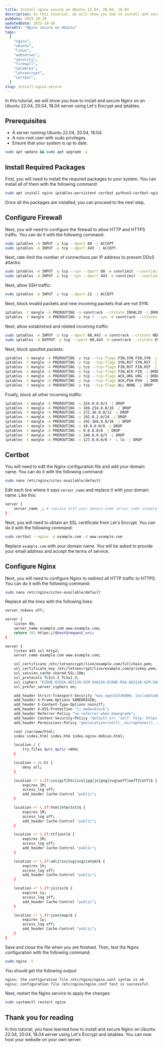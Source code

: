 ```yaml
---
title: Install nginx secure on Ubuntu 22.04, 20.04, 18.04
description: In this tutorial, we will show you how to install and secure Nginx on an Ubuntu 22.04, 20.04, 18.04 server using Let's Encrypt and iptables.
pubDate: 2023-10-19
updatedDate: 2023-10-20
heroAlt: "Nginx secure on Ubuntu"
tags:
  [
    "nginx",
    "ubuntu",
    "linux",
    "webserver",
    "security",
    "firewall",
    "iptables",
    "letsencrypt",
    "certbot",
  ]
slug: install-nginx-secure
---
```


In this tutorial, we will show you how to install and secure Nginx on an Ubuntu 22.04, 20.04, 18.04 server using Let's Encrypt and iptables.

## Prerequisites

- A server running Ubuntu 22.04, 20.04, 18.04.
- A non-root user with sudo privileges.
- Ensure that your system is up to date.

```bash
sudo apt update && sudo apt upgrade -y
```

## Install Required Packages

First, you will need to install the required packages to your system. You can install all of them with the following command:

```bash
sudo apt install nginx iptables-persistent certbot python3-certbot-nginx curl -y
```

Once all the packages are installed, you can proceed to the next step.

## Configure Firewall

Next, you will need to configure the firewall to allow HTTP and HTTPS traffic. You can do it with the following command:

```bash
sudo iptables -A INPUT -p tcp --dport 80 -j ACCEPT
sudo iptables -A INPUT -p tcp --dport 443 -j ACCEPT
```

Next, rate-limit the number of connections per IP address to prevent DDoS attacks:

```bash
sudo iptables -A INPUT -p tcp --syn --dport 80 -m connlimit --connlimit-above 20 --connlimit-mask 24 -j DROP
sudo iptables -A INPUT -p tcp --syn --dport 443 -m connlimit --connlimit-above 20 --connlimit-mask 24 -j DROP
```

Next, allow SSH traffic:

```bash
sudo iptables -A INPUT -p tcp --dport 22 -j ACCEPT
```

Next, block invalid packets and new incoming packets that are not SYN:

```bash
iptables -t mangle -A PREROUTING -m conntrack --ctstate INVALID -j DROP
iptables -t mangle -A PREROUTING -p tcp ! --syn -m conntrack --ctstate NEW -j DROP
```

Next, allow established and related incoming traffic:

```bash
sudo iptables -A INPUT -p tcp --dport 80,443 -m conntrack --ctstate NEW,ESTABLISHED -j ACCEPT
sudo iptables -A OUTPUT -p tcp --sport 80,443 -m conntrack --ctstate ESTABLISHED -j ACCEPT
```

Next, block spoofed packets:

```bash
iptables -t mangle -A PREROUTING -p tcp --tcp-flags FIN,SYN FIN,SYN -j DROP
iptables -t mangle -A PREROUTING -p tcp --tcp-flags SYN,RST SYN,RST -j DROP
iptables -t mangle -A PREROUTING -p tcp --tcp-flags FIN,RST FIN,RST -j DROP
iptables -t mangle -A PREROUTING -p tcp --tcp-flags FIN,ACK FIN -j DROP
iptables -t mangle -A PREROUTING -p tcp --tcp-flags ACK,URG URG -j DROP
iptables -t mangle -A PREROUTING -p tcp --tcp-flags ACK,PSH PSH -j DROP
iptables -t mangle -A PREROUTING -p tcp --tcp-flags ALL NONE -j DROP
```

Finally, block all other incoming traffic:

```bash
iptables -t mangle -A PREROUTING -s 224.0.0.0/3 -j DROP
iptables -t mangle -A PREROUTING -s 169.254.0.0/16 -j DROP
iptables -t mangle -A PREROUTING -s 172.16.0.0/12 -j DROP
iptables -t mangle -A PREROUTING -s 192.0.2.0/24 -j DROP
iptables -t mangle -A PREROUTING -s 192.168.0.0/16 -j DROP
iptables -t mangle -A PREROUTING -s 10.0.0.0/8 -j DROP
iptables -t mangle -A PREROUTING -s 0.0.0.0/8 -j DROP
iptables -t mangle -A PREROUTING -s 240.0.0.0/5 -j DROP
iptables -t mangle -A PREROUTING -s 127.0.0.0/8 ! -i lo -j DROP
```

## Certbot

You will need to edit the Nginx configuration file and add your domain name. You can do it with the following command:

```bash
sudo nano /etc/nginx/sites-available/default
```

Edit each line where it says `server_name` and replace it with your domain name. Like this:

```bash
server {
    server_name _; # replace with your domain name server_name example.com www.example.com;
}
```

Next, you will need to obtain an SSL certificate from Let's Encrypt. You can do it with the following command:

```bash
sudo certbot --nginx -d example.com -d www.example.com
```

Replace `example.com` with your domain name. You will be asked to provide your email address and accept the terms of service.

## Configure Nginx

Next, you will need to configure Nginx to redirect all HTTP traffic to HTTPS. You can do it with the following command:

```bash
sudo nano /etc/nginx/sites-available/default
```

Replace all the lines with the following lines:

```bash
server_tokens off;

server {
    listen 80;
    server_name example.com www.example.com;
    return 301 https://$host$request_uri;
}

server {
    listen 443 ssl http2;
    server_name example.com www.example.com;

    ssl_certificate /etc/letsencrypt/live/example.com/fullchain.pem;
    ssl_certificate_key /etc/letsencrypt/live/example.com/privkey.pem;
    ssl_session_cache shared:SSL:10m;
    ssl_protocols TLSv1.2 TLSv1.3;
    ssl_ciphers "ECDHE-ECDSA-AES128-GCM-SHA256:ECDHE-RSA-AES128-GCM-SHA256:ECDHE-ECDSA-AES256-GCM-SHA384:ECDHE-RSA-AES256-GCM-SHA384:ECDHE-ECDSA-CHACHA20-POLY1305:ECDHE-RSA-CHACHA20-POLY1305:DHE-RSA-AES128-GCM-SHA256:DHE-RSA-AES256-GCM-SHA384";
    ssl_prefer_server_ciphers on;

    add_header Strict-Transport-Security "max-age=31536000; includeSubDomains; preload";
    add_header X-Frame-Options SAMEORIGIN;
    add_header X-Content-Type-Options nosniff;
    add_header X-XSS-Protection "1; mode=block";
    add_header Referrer-Policy "no-referrer-when-downgrade";
    add_header Content-Security-Policy "default-src 'self' http: https: data: blob: 'unsafe-inline'";
    add_header Permissions-Policy "geolocation=(self), microphone=(), camera=()";

    root /var/www/html;
    index index.html index.htm index.nginx-debian.html;

    location / {
        try_files $uri $uri/ =404;
    }

    location ~ /\.ht {
        deny all;
    }

    location ~* \.(?:css|gif|htc|ico|jpg|js|png|svg|woff|woff2|otf)$ {
        expires 1M;
        access_log off;
        add_header Cache-Control "public";
    }

    location ~* \.(?:html|htm|txt)$ {
        expires 1M;
        access_log off;
        add_header Cache-Control "public";
    }

    location ~* \.(?:ttf|eot)$ {
        expires 1M;
        access_log off;
        add_header Cache-Control "public";
    }

    location ~* \.(?:xml|rss|svg|svgz|atom)$ {
        expires 1h;
        access_log off;
        add_header Cache-Control "public";
    }

    location ~* \.(?:js|css)$ {
        expires 1y;
        access_log off;
        add_header Cache-Control "public";
    }

    location ~* \.(?:json|map)$ {
        expires 1y;
        access_log off;
        add_header Cache-Control "public";
    }
}
```

Save and close the file when you are finished. Then, test the Nginx configuration with the following command:

```bash
sudo nginx -t
```

You should get the following output:

```bash
nginx: the configuration file /etc/nginx/nginx.conf syntax is ok
nginx: configuration file /etc/nginx/nginx.conf test is successful
```

Next, restart the Nginx service to apply the changes:

```bash
sudo systemctl restart nginx
```

## Thank you for reading

In this tutorial, you have learned how to install and secure Nginx on Ubuntu 22.04, 20.04, 18.04 server using Let's Encrypt and iptables. You can now host your website on your own server.
